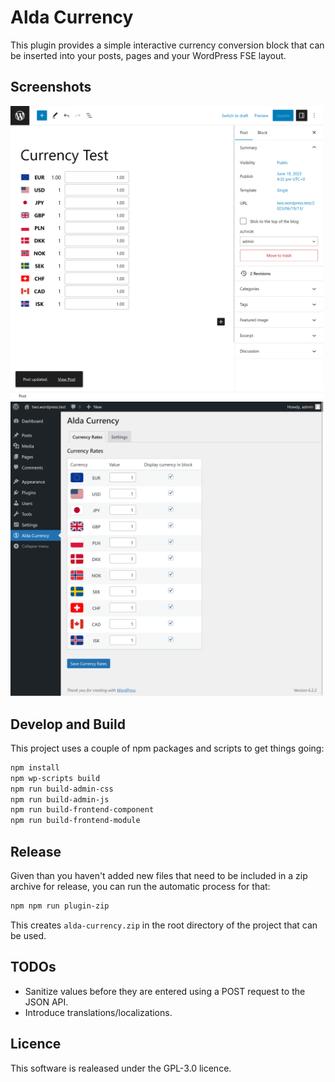 # Alda Currency

This plugin provides a simple interactive currency conversion block that can be
inserted into your posts, pages and your WordPress FSE layout.

## Screenshots

<img src="assets/screenshot-1.png" width="500" alt="The block visible in the block editor"/>

<img src="assets/screenshot-3.png" width="500" alt="The admin interface"/>

## Develop and Build

This project uses a couple of npm packages and scripts to get things going:

```bash
npm install
npm wp-scripts build
npm run build-admin-css
npm run build-admin-js
npm run build-frontend-component
npm run build-frontend-module
```

## Release

Given than you haven't added new files that need to be included in a zip archive
for release, you can run the automatic process for that:

```bash
npm npm run plugin-zip
```

This creates `alda-currency.zip` in the root directory of the project that can
be used.

## TODOs

* Sanitize values before they are entered using a POST request to the JSON API.
* Introduce translations/localizations.

## Licence

This software is realeased under the GPL-3.0 licence.
